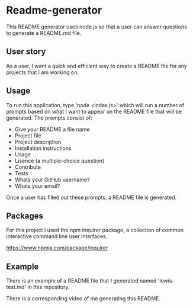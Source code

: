 # Readme-generator
This README generator uses node.js so that a user can answer questions to generate a README.md file. 

## User story
As a user, I want a quick and efficient way to create a README file for any projects that I am working on. 

## Usage
To run this application, type 'node <index.js>' <or the corresponding file name> which will run a number of prompts based on what I want to appear on the README file that will be generated. The prompts consist of: 
- Give your README a file name 
- Project file 
- Project description
- Installation instructions
- Usage
- Lisence (a multiple-choice question)
- Contribute
- Tests
- Whats your GitHub username?
- Whats your email?

Once a user has filled out these prompts, a README file is generated.

## Packages 
For this project I used the npm inquirer package, a collection of common interactive command line user interfaces.

https://www.npmjs.com/package/inquirer 

## Example 

There is an example of a README file that I generated named 'lewis-test.md' in this repository.

There is a corresponding video of me generating this README. 

